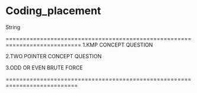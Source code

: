 # Coding_placement

String


============================================================================
1.KMP CONCEPT QUESTION

2.TWO POINTER CONCEPT QUESTION

3.ODD OR EVEN BRUTE FORCE

===========================================================================
